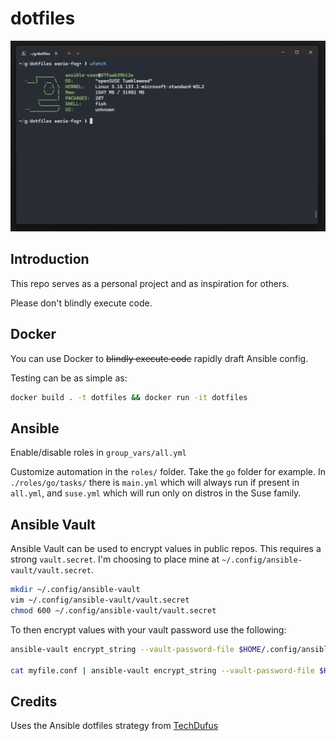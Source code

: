 # dotfiles

![](https://github.com/jonathanchancey/assets/blob/main/images/suse-wsl.png)

## Introduction

This repo serves as a personal project and as inspiration for others.

Please don't blindly execute code.

## Docker

You can use Docker to ~~blindly execute code~~ rapidly draft Ansible config.

Testing can be as simple as:

```bash
docker build . -t dotfiles && docker run -it dotfiles
```

## Ansible

Enable/disable roles in `group_vars/all.yml`

Customize automation in the `roles/` folder. Take the `go` folder for example. In `./roles/go/tasks/` there is `main.yml` which will always run if present in `all.yml`, and `suse.yml` which will run only on distros in the Suse family.

## Ansible Vault

Ansible Vault can be used to encrypt values in public repos. This requires a strong `vault.secret`. I'm choosing to place mine at `~/.config/ansible-vault/vault.secret`.

```bash
mkdir ~/.config/ansible-vault
vim ~/.config/ansible-vault/vault.secret
chmod 600 ~/.config/ansible-vault/vault.secret
```

To then encrypt values with your vault password use the following:

```bash
ansible-vault encrypt_string --vault-password-file $HOME/.config/ansible-vault/vault.secret "mynewsecret" --name "MY_SECRET_VAR"

cat myfile.conf | ansible-vault encrypt_string --vault-password-file $HOME/.config/ansible-vault/vault.secret --stdin-name "myfile"
```

## Credits

Uses the Ansible dotfiles strategy from [TechDufus](https://github.com/TechDufus/dotfiles/)
